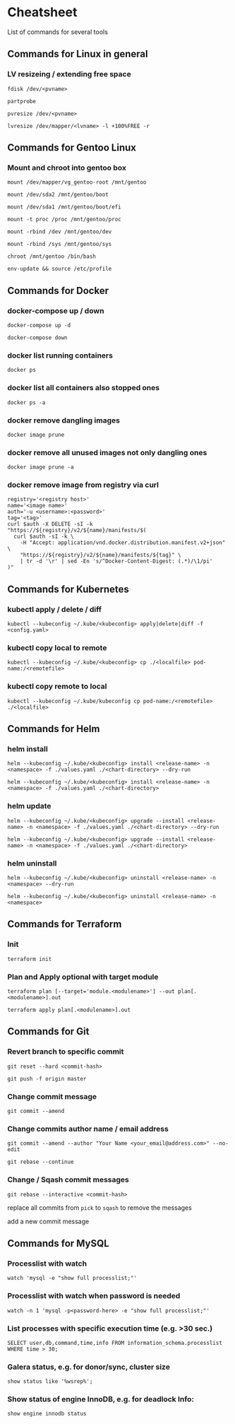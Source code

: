 # Cheatsheet 

List of commands for several tools

## Commands for Linux in general

### LV resizeing / extending free space

`fdisk /dev/<pvname>`

`partprobe`

`pvresize /dev/<pvname>`

`lvresize /dev/mapper/<lvname> -l +100%FREE -r`

## Commands for Gentoo Linux

### Mount and chroot into gentoo box
`mount /dev/mapper/vg_gentoo-root /mnt/gentoo`

`mount /dev/sda2 /mnt/gentoo/boot`

`mount /dev/sda1 /mnt/gentoo/boot/efi`

`mount -t proc /proc /mnt/gentoo/proc`

`mount -rbind /dev /mnt/gentoo/dev`

`mount -rbind /sys /mnt/gentoo/sys`

`chroot /mnt/gentoo /bin/bash`

`env-update && source /etc/profile`

## Commands for Docker

### docker-compose up / down
`docker-compose up -d`

`docker-compose down`

### docker list running containers
`docker ps`

### docker list all containers also stopped ones
`docker ps -a`

### docker remove dangling images
`docker image prune`

### docker remove all unused images not only dangling ones
`docker image prune -a`

### docker remove image from registry via curl

```
registry='<registry host>'
name='<image name>'
auth='-u <username>:<password>'
tag='<tag>'
curl $auth -X DELETE -sI -k "https://${registry}/v2/${name}/manifests/$(
  curl $auth -sI -k \
    -H "Accept: application/vnd.docker.distribution.manifest.v2+json" \
    "https://${registry}/v2/${name}/manifests/${tag}" \
    | tr -d '\r' | sed -En 's/^Docker-Content-Digest: (.*)/\1/pi'
)"
```

## Commands for Kubernetes

### kubectl apply / delete / diff
`kubectl --kubeconfig ~/.kube/<kubeconfig> apply|delete|diff -f <config.yaml>`

### kubectl copy local to remote
`kubectl --kubeconfig ~/.kube/<kubeconfig> cp ./<localfile> pod-name:/<remotefile>`

### kubectl copy remote to local
`kubectl --kubeconfig ~/.kube/kubeconfig cp pod-name:/<remotefile> ./<localfile>`

## Commands for Helm

### helm install
`helm --kubeconfig ~/.kube/<kubeconfig> install <release-name> -n <namespace> -f ./values.yaml ./<chart-directory> --dry-run`

`helm --kubeconfig ~/.kube/<kubeconfig> install <release-name> -n <namespace> -f ./values.yaml ./<chart-directory>`

### helm update
`helm --kubeconfig ~/.kube/<kubeconfig> upgrade --install <release-name> -n <namespace> -f ./values.yaml ./<chart-directory> --dry-run`

`helm --kubeconfig ~/.kube/<kubeconfig> upgrade --install <release-name> -n <namespace> -f ./values.yaml ./<chart-directory>`

### helm uninstall
`helm --kubeconfig ~/.kube/<kubeconfig> uninstall <release-name> -n <namespace> --dry-run`

`helm --kubeconfig ~/.kube/<kubeconfig> uninstall <release-name> -n <namespace>`


## Commands for Terraform

### Init
`terraform init`

### Plan and Apply optional with target module
`terraform plan [--target='module.<modulename>'] --out plan[.<modulename>].out`

`terraform apply plan[.<modulename>].out`


## Commands for Git

### Revert branch to specific commit

`git reset --hard <commit-hash>`

`git push -f origin master`
### Change commit message
`git commit --amend`
### Change commits author name / email address
`git commit --amend --author "Your Name <your_email@address.com>" --no-edit`

`git rebase --continue`

### Change / Sqash commit messages

`git rebase --interactive <commit-hash>`

replace all commits from `pick` to `sqash` to remove the messages

add a new commit message

## Commands for MySQL

### Processlist with watch
`watch 'mysql -e "show full processlist;"'`

### Processlist with watch when password is needed
`watch -n 1 'mysql -p<password-here> -e "show full processlist;"'`

### List processes with specific execution time (e.g. >30 sec.)
`SELECT user,db,command,time,info FROM information_schema.processlist WHERE time > 30;`

### Galera status, e.g. for donor/sync, cluster size
`show status like '%wsrep%';`

### Show status of engine InnoDB, e.g. for deadlock Info:
`show engine innodb status`

